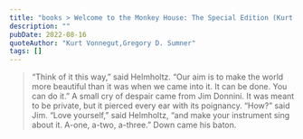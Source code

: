 ```yaml
---
title: "books > Welcome to the Monkey House: The Special Edition (Kurt Vonnegut,Gregory D. Sumner)"
description: ""
pubDate: 2022-08-16
quoteAuthor: "Kurt Vonnegut,Gregory D. Sumner"
tags: []
---
```


> “Think of it this way,” said Helmholtz. “Our aim is to make the world more beautiful than it was when we came into it. It can be done. You can do it.” A small cry of despair came from Jim Donnini. It was meant to be private, but it pierced every ear with its poignancy. “How?” said Jim. “Love yourself,” said Helmholtz, “and make your instrument sing about it. A-one, a-two, a-three.” Down came his baton.